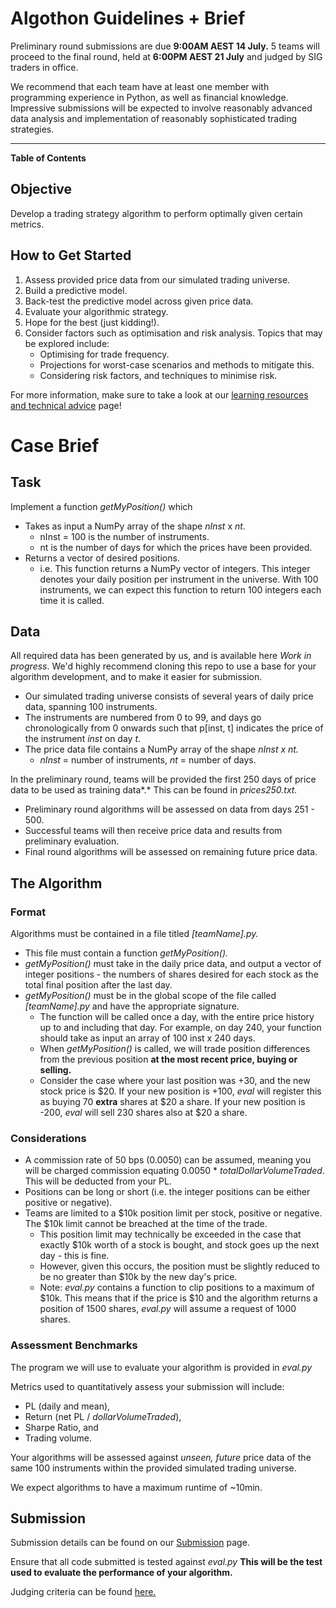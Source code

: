 # Algothon Guidelines + Brief

Preliminary round submissions are due **9:00AM AEST 14 July.** 5 teams will proceed to the final round, held at **6:00PM AEST 21 July** and judged by SIG traders in office. 

We recommend that each team have at least one member with programming experience in Python, as well as financial knowledge. Impressive submissions will be expected to involve reasonably advanced data analysis and implementation of reasonably sophisticated trading strategies.

---

**Table of Contents**

## Objective

Develop a trading strategy algorithm to perform optimally given certain metrics.

## How to Get Started

1. Assess provided price data from our simulated trading universe.
2. Build a predictive model.
3. Back-test the predictive model across given price data. 
4. Evaluate your algorithmic strategy.
5. Hope for the best (just kidding!). 
6. Consider factors such as optimisation and risk analysis. Topics that may be explored include:
    - Optimising for trade frequency.
    - Projections for worst-case scenarios and methods to mitigate this.
    - Considering risk factors, and techniques to minimise risk.

For more information, make sure to take a look at our [learning resources and technical advice](Algothon101%20+%20Resources%208c65b2da770343e8b5d814812cfa3e25.md) page!

# Case Brief

## Task

Implement a function *getMyPosition()* which

- Takes as input a NumPy array of the shape *nInst* x *nt*.
    - nInst = 100 is the number of instruments.
    - nt is the number of days for which the prices have been provided.
- Returns a vector of desired positions.
    - i.e. This function returns a NumPy vector of integers. This integer denotes your daily position per instrument in the universe. With 100 instruments, we can expect this function to return 100 integers each time it is called.

## Data

All required data has been generated by us, and is available here *Work in progress*. We'd highly recommend cloning this repo to use a base for your algorithm development, and to make it easier for submission.

- Our simulated trading universe consists of several years of daily price data, spanning 100 instruments.
- The instruments are numbered from 0 to 99, and days go chronologically from 0 onwards such that p[inst, t] indicates the price of the instrument *inst* on day *t*.
- The price data file contains a NumPy array of the shape *nInst x nt.*
    - *nInst* = number of instruments, *nt* = number of days.

In the preliminary round, teams will be provided the first 250 days of price data to be used as training data*.* This can be found in *prices250.txt.*

- Preliminary round algorithms will be assessed on data from days 251 - 500.
- Successful teams will then receive price data and results from preliminary evaluation.
- Final round algorithms will be assessed on remaining future price data.

## The Algorithm

### Format

Algorithms must be contained in a file titled *[teamName].py.* 

- This file must contain a function *getMyPosition().*
- *getMyPosition()* must take in the daily price data, and output a vector of integer positions - the numbers of shares desired for each stock as the total final position after the last day.
- *getMyPosition()* must be in the global scope of the file called *[teamName].py* and have the appropriate signature.
    - The function will be called once a day, with the entire price history up to and including that day. For example, on day 240, your function should take as input an array of 100 inst x 240 days.
    - When *getMyPosition()* is called, we will trade position differences from the previous position **at the most recent price, buying or selling.**
    - Consider the case where your last position was +30, and the new stock price is $20. If your new position is +100, *eval* will register this as buying 70 **extra** shares at $20 a share. If your new position is -200, *eval* will sell 230 shares also at $20 a share.

### **Considerations**

- A commission rate of 50 bps (0.0050) can be assumed, meaning you will be charged commission equating 0.0050 * *totalDollarVolumeTraded*. This will be deducted from your PL.
- Positions can be long or short (i.e. the integer positions can be either positive or negative).
- Teams are limited to a $10k position limit per stock, positive or negative. The $10k limit cannot be breached at the time of the trade.
    - This position limit may technically be exceeded in the case that exactly $10k worth of a stock is bought, and stock goes up the next day - this is fine.
    - However, given this occurs, the position must be slightly reduced to be no greater than $10k by the new day's price.
    - Note: *eval.py* contains a function to clip positions to a maximum of $10k. This means that if the price is $10 and the algorithm returns a position of 1500 shares, *eval.py* will assume a request of 1000 shares.

### **Assessment Benchmarks**

The program we will use to evaluate your algorithm is provided in *eval.py* 

Metrics used to quantitatively assess your submission will include:

- PL (daily and mean),
- Return (net PL / *dollarVolumeTraded*),
- Sharpe Ratio, and
- Trading volume.

Your algorithms will be assessed against *unseen, future* price data of the same 100 instruments within the provided simulated trading universe. 

We expect algorithms to have a maximum runtime of ~10min.

## Submission

Submission details can be found on our [Submission](Submission%20c7033aed55a847c4b5b8d248d513bd4d.md) page.

Ensure that all code submitted is tested against *eval.py* **This will be the test used to evaluate the performance of your algorithm.**

Judging criteria can be found [here.](Judging%20Criteria%20965819f9e8c74d758c635b1359d76100.md)